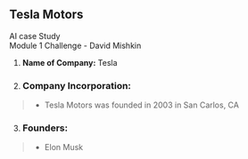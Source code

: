 ## Tesla Motors   
AI case Study  
Module 1 Challenge - David Mishkin

1. **Name of Company:** Tesla     
2. ### Company Incorporation:
  > - Tesla Motors was founded in 2003 in San Carlos, CA  
3. ### Founders:
  > - Elon Musk        
